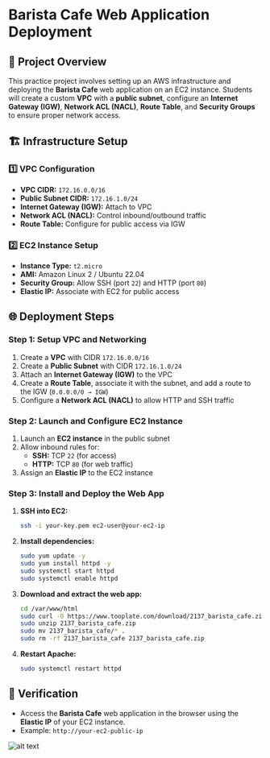 # Barista Cafe Web Application Deployment

## 📌 Project Overview
This practice project involves setting up an AWS infrastructure and deploying the **Barista Cafe** web application on an EC2 instance. Students will create a custom **VPC** with a **public subnet**, configure an **Internet Gateway (IGW)**, **Network ACL (NACL)**, **Route Table**, and **Security Groups** to ensure proper network access.

## 🏗️ Infrastructure Setup
### 1️⃣ **VPC Configuration**
- **VPC CIDR:** `172.16.0.0/16`
- **Public Subnet CIDR:** `172.16.1.0/24`
- **Internet Gateway (IGW):** Attach to VPC
- **Network ACL (NACL):** Control inbound/outbound traffic
- **Route Table:** Configure for public access via IGW

### 2️⃣ **EC2 Instance Setup**
- **Instance Type:** `t2.micro`
- **AMI:** Amazon Linux 2 / Ubuntu 22.04
- **Security Group:** Allow SSH (port `22`) and HTTP (port `80`)
- **Elastic IP:** Associate with EC2 for public access

## 🌐 Deployment Steps
### **Step 1: Setup VPC and Networking**
1. Create a **VPC** with CIDR `172.16.0.0/16`
2. Create a **Public Subnet** with CIDR `172.16.1.0/24`
3. Attach an **Internet Gateway (IGW)** to the VPC
4. Create a **Route Table**, associate it with the subnet, and add a route to the IGW (`0.0.0.0/0 → IGW`)
5. Configure a **Network ACL (NACL)** to allow HTTP and SSH traffic

### **Step 2: Launch and Configure EC2 Instance**
1. Launch an **EC2 instance** in the public subnet
2. Allow inbound rules for:
   - **SSH:** TCP `22` (for access)
   - **HTTP:** TCP `80` (for web traffic)
3. Assign an **Elastic IP** to the EC2 instance

### **Step 3: Install and Deploy the Web App**
1. **SSH into EC2:**
   ```bash
   ssh -i your-key.pem ec2-user@your-ec2-ip
   ```
2. **Install dependencies:**
   ```bash
   sudo yum update -y
   sudo yum install httpd -y
   sudo systemctl start httpd
   sudo systemctl enable httpd
   ```
3. **Download and extract the web app:**
   ```bash
   cd /var/www/html
   sudo curl -O https://www.tooplate.com/download/2137_barista_cafe.zip
   sudo unzip 2137_barista_cafe.zip
   sudo mv 2137_barista_cafe/* .
   sudo rm -rf 2137_barista_cafe 2137_barista_cafe.zip
   ```
4. **Restart Apache:**
   ```bash
   sudo systemctl restart httpd
   ```

## 🎯 Verification
- Access the **Barista Cafe** web application in the browser using the **Elastic IP** of your EC2 instance.
- Example: `http://your-ec2-public-ip`

![alt text](barista_cafe-1.jpeg)